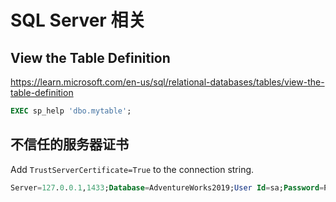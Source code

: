 # SQL Server 相关

## View the Table Definition

https://learn.microsoft.com/en-us/sql/relational-databases/tables/view-the-table-definition

```sql
EXEC sp_help 'dbo.mytable';
```

## 不信任的服务器证书

Add `TrustServerCertificate=True` to the connection string.

```sql
Server=127.0.0.1,1433;Database=AdventureWorks2019;User Id=sa;Password=P@ssw0rd;TrustServerCertificate=True;
```
